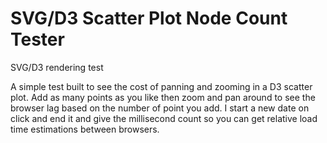 SVG/D3 Scatter Plot Node Count Tester
=============

SVG/D3 rendering test

A simple test built to see the cost of panning and zooming in a D3 scatter plot.  Add as many points as you like then zoom and pan around to see the browser lag based on the number of point you add. I start a new date on click and end it and give the millisecond count so you can get relative load time estimations between browsers. 

